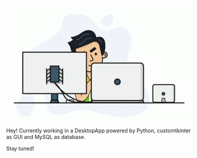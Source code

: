 ![Alt Text](assets/code_guy.gif)

Hey! Currently working in a DesktopApp powered by Python, customtkinter as GUI and MySQL as database.

Stay tuned!
